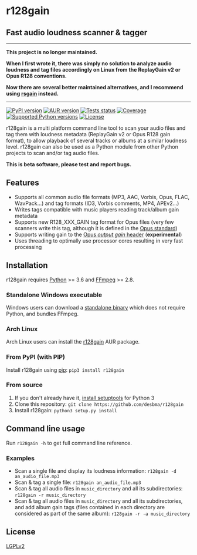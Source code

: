 # r128gain

## Fast audio loudness scanner & tagger

---

**This project is no longer maintained.**

**When I first wrote it, there was simply no solution to analyze audio loudness and tag files accordingly on Linux from the ReplayGain v2 or Opus R128 conventions.**

**Now there are several better maintained alternatives, and I recommend using [rsgain](https://github.com/complexlogic/rsgain) instead.**

---

[![PyPI version](https://img.shields.io/pypi/v/r128gain.svg?style=flat)](https://pypi.python.org/pypi/r128gain/)
[![AUR version](https://img.shields.io/aur/version/r128gain.svg?style=flat)](https://aur.archlinux.org/packages/r128gain/)
[![Tests status](https://github.com/desbma/r128gain/actions/workflows/ci.yml/badge.svg)](https://github.com/desbma/r128gain/actions/)
[![Coverage](https://img.shields.io/coveralls/desbma/r128gain/master.svg?style=flat)](https://coveralls.io/github/desbma/r128gain?branch=master)
[![Supported Python versions](https://img.shields.io/pypi/pyversions/r128gain.svg?style=flat)](https://pypi.python.org/pypi/r128gain/)
[![License](https://img.shields.io/github/license/desbma/r128gain.svg?style=flat)](https://github.com/desbma/r128gain/blob/master/LICENSE)

r128gain is a multi platform command line tool to scan your audio files and tag them with loudness metadata (ReplayGain v2 or Opus R128 gain format), to allow playback of several tracks or albums at a similar loudness level.
r128gain can also be used as a Python module from other Python projects to scan and/or tag audio files.

**This is beta software, please test and report bugs.**

## Features

- Supports all common audio file formats (MP3, AAC, Vorbis, Opus, FLAC, WavPack...) and tag formats (ID3, Vorbis comments, MP4, APEv2...)
- Writes tags compatible with music players reading track/album gain metadata
- Supports new R128_XXX_GAIN tag format for Opus files (very few scanners write this tag, although it is defined in the [Opus standard](https://tools.ietf.org/html/rfc7845#section-5.2))
- Supports writing gain to the [Opus _output gain_ header](https://tools.ietf.org/html/rfc7845#page-15) (**experimental**)
- Uses threading to optimally use processor cores resulting in very fast processing

## Installation

r128gain requires [Python](https://www.python.org/downloads/) >= 3.6 and [FFmpeg](https://www.ffmpeg.org/download.html) >= 2.8.

### Standalone Windows executable

Windows users can download a [standalone binary](https://github.com/desbma/r128gain/releases/latest) which does not require Python, and bundles FFmpeg.

### Arch Linux

Arch Linux users can install the [r128gain](https://aur.archlinux.org/packages/r128gain/) AUR package.

### From PyPI (with PIP)

Install r128gain using [pip](https://pip.pypa.io/en/stable/installing/): `pip3 install r128gain`

### From source

1. If you don't already have it, [install setuptools](https://pypi.python.org/pypi/setuptools#installation-instructions) for Python 3
2. Clone this repository: `git clone https://github.com/desbma/r128gain`
3. Install r128gain: `python3 setup.py install`

## Command line usage

Run `r128gain -h` to get full command line reference.

### Examples

- Scan a single file and display its loudness information: `r128gain -d an_audio_file.mp3`
- Scan & tag a single file: `r128gain an_audio_file.mp3`
- Scan & tag all audio files in `music_directory` and all its subdirectories: `r128gain -r music_directory`
- Scan & tag all audio files in `music_directory` and all its subdirectories, and add album gain tags (files contained in each directory are considered as part of the same album): `r128gain -r -a music_directory`

## License

[LGPLv2](https://www.gnu.org/licenses/old-licenses/lgpl-2.1-standalone.html)
